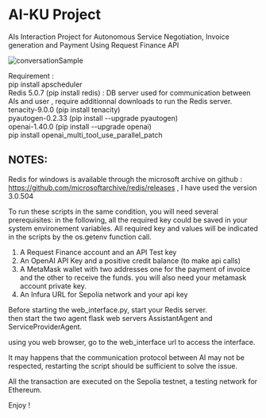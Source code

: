﻿# AI-KU Project

AIs Interaction Project for Autonomous Service Negotiation, Invoice generation and Payment Using Request Finance API

![conversationSample](https://github.com/user-attachments/assets/78a3f30e-4561-45a2-a7db-03f4a4013817)

Requirement : <br />
pip install apscheduler <br />
Redis 5.0.7 (pip install redis)   :  DB server used for communication between AIs and user , require additionnal downloads to run the Redis server.  <br />
tenacity-9.0.0 (pip install tenacity) <br />
pyautogen-0.2.33 (pip install --upgrade pyautogen) <br />
openai-1.40.0 (pip install --upgrade openai) <br />
pip install openai_multi_tool_use_parallel_patch <br />

## NOTES: 
Redis for windows is available through the microsoft archive on github : https://github.com/microsoftarchive/redis/releases , I have used the version 3.0.504

To run these scripts in the same condition, you will need several prerequisites: 
in the following, all the required key could be saved in your system environement variables. All required key and values will be indicated in the scripts by the os.getenv function call. 

1) A Request Finance account and an API Test key
2) An OpenAI API Key and a positive credit balance (to make api calls) 
2) A MetaMask wallet with two addresses one for the payment of invoice and the other to receive the funds. you will also need your metamask account private key.
3) An Infura URL for Sepolia network and your api key
 
Before starting the web_interface.py, start your Redis server.  
then start the two agent flask web servers AssistantAgent and ServiceProviderAgent. 

using you web browser, go to the web_interface url  to access the interface. 

It may happens that the communication protocol between AI may not be respected, restarting the script should be sufficient to solve the issue. 

All the transaction are executed on the Sepolia testnet, a testing network for Ethereum. 

Enjoy ! 
